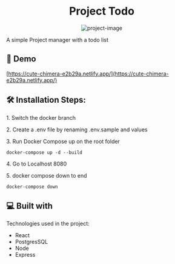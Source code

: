 <h1 align="center" id="title">Project Todo</h1>

<p align="center"><img src="https://socialify.git.ci/JoJosuk/project-todo/image?language=1&amp;name=1&amp;owner=1&amp;pattern=Charlie%20Brown&amp;stargazers=1&amp;theme=Dark" alt="project-image"></p>

<p id="description">A simple Project manager with a todo list</p>

<h2>🚀 Demo</h2>

[https://cute-chimera-e2b29a.netlify.app/](https://cute-chimera-e2b29a.netlify.app/)

<h2>🛠️ Installation Steps:</h2>

<p>1. Switch the docker branch</p>

<p>2. Create a .env file by renaming .env.sample and values</p>

<p>3. Run Docker Compose up on the root folder</p>

```
docker-compose up -d --build
```

<p>4. Go to Localhost 8080</p>

<p>5. docker compose down to end</p>

```
docker-compose down
```

  
  
<h2>💻 Built with</h2>

Technologies used in the project:

*   React
*   PostgresSQL
*   Node
*   Express
